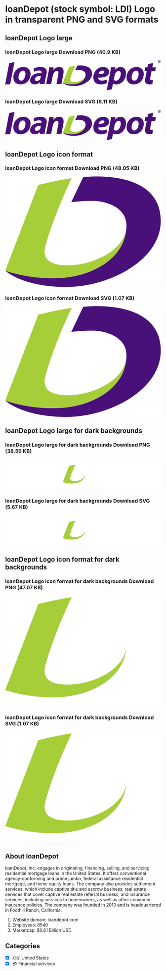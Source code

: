 # loanDepot (stock symbol: LDI) Logo in transparent PNG and SVG formats

## loanDepot Logo large

### loanDepot Logo large Download PNG (40.9 KB)

![loanDepot Logo large Download PNG (40.9 KB)](/img/orig/LDI_BIG-d15b5bec.png)

### loanDepot Logo large Download SVG (6.11 KB)

![loanDepot Logo large Download SVG (6.11 KB)](/img/orig/LDI_BIG-87061fa5.svg)

## loanDepot Logo icon format

### loanDepot Logo icon format Download PNG (48.05 KB)

![loanDepot Logo icon format Download PNG (48.05 KB)](/img/orig/LDI-08a626e3.png)

### loanDepot Logo icon format Download SVG (1.07 KB)

![loanDepot Logo icon format Download SVG (1.07 KB)](/img/orig/LDI-0475450f.svg)

## loanDepot Logo large for dark backgrounds

### loanDepot Logo large for dark backgrounds Download PNG (38.56 KB)

![loanDepot Logo large for dark backgrounds Download PNG (38.56 KB)](/img/orig/LDI_BIG.D-ca19dc81.png)

### loanDepot Logo large for dark backgrounds Download SVG (5.67 KB)

![loanDepot Logo large for dark backgrounds Download SVG (5.67 KB)](/img/orig/LDI_BIG.D-ddda74a8.svg)

## loanDepot Logo icon format for dark backgrounds

### loanDepot Logo icon format for dark backgrounds Download PNG (47.07 KB)

![loanDepot Logo icon format for dark backgrounds Download PNG (47.07 KB)](/img/orig/LDI.D-d77ceb79.png)

### loanDepot Logo icon format for dark backgrounds Download SVG (1.07 KB)

![loanDepot Logo icon format for dark backgrounds Download SVG (1.07 KB)](/img/orig/LDI.D-48294a07.svg)

## About loanDepot

loanDepot, Inc. engages in originating, financing, selling, and servicing residential mortgage loans in the United States. It offers conventional agency-conforming and prime jumbo, federal assistance residential mortgage, and home equity loans. The company also provides settlement services, which include captive title and escrow business; real estate services that cover captive real estate referral business; and insurance services, including services to homeowners, as well as other consumer insurance policies. The company was founded in 2010 and is headquartered in Foothill Ranch, California.

1. Website domain: loandepot.com
2. Employees: 8540
3. Marketcap: $0.61 Billion USD


## Categories
- [x] 🇺🇸 United States
- [x] 💳 Financial services
